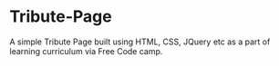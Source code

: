 # Tribute-Page
A simple Tribute Page built using HTML, CSS, JQuery etc as a part of learning curriculum via Free Code camp.

